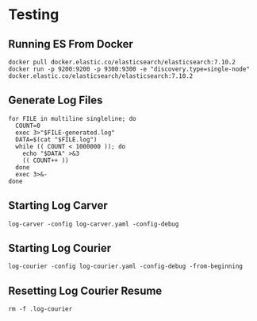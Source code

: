# Testing

## Running ES From Docker

    docker pull docker.elastic.co/elasticsearch/elasticsearch:7.10.2
    docker run -p 9200:9200 -p 9300:9300 -e "discovery.type=single-node" docker.elastic.co/elasticsearch/elasticsearch:7.10.2

## Generate Log Files

    for FILE in multiline singleline; do
      COUNT=0
      exec 3>"$FILE-generated.log"
      DATA=$(cat "$FILE.log")
      while (( COUNT < 1000000 )); do
        echo "$DATA" >&3
        (( COUNT++ ))
      done
      exec 3>&-
    done

## Starting Log Carver

    log-carver -config log-carver.yaml -config-debug

## Starting Log Courier

    log-courier -config log-courier.yaml -config-debug -from-beginning

## Resetting Log Courier Resume

    rm -f .log-courier
